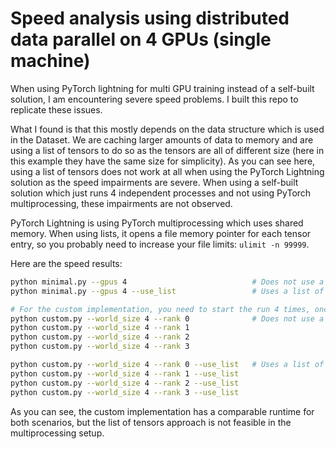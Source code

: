 # Speed analysis using distributed data parallel on 4 GPUs (single machine)

When using PyTorch lightning for multi GPU training instead of a self-built solution, I am encountering severe speed problems.
I built this repo to replicate these issues.

What I found is that this mostly depends on the data structure which is used in the Dataset. 
We are caching larger amounts of data to memory and are using a list of tensors to do so as the tensors are all of different size (here in this example they have the same size for simplicity).
As you can see here, using a list of tensors does not work at all when using the PyTorch Lightning solution as the speed impairments are severe.
When using a self-built solution which just runs 4 independent processes and not using PyTorch multiprocessing, these impairments are not observed.

PyTorch Lightning is using PyTorch multiprocessing which uses shared memory. When using lists, it opens a file memory pointer for each tensor entry, so you probably need to increase your file limits: `ulimit -n 99999`.

Here are the speed results:

```bash
python minimal.py --gpus 4                            # Does not use a list of tensors, but one big tensor. Training time: 105 seconds.
python minimal.py --gpus 4 --use_list                 # Uses a list of tensors.                             Training time: 310 seconds, so 3x slower.

# For the custom implementation, you need to start the run 4 times, once for each GPU:
python custom.py --world_size 4 --rank 0              # Does not use a list of tensors, but one big tensor. Training time: 98  seconds.
python custom.py --world_size 4 --rank 1
python custom.py --world_size 4 --rank 2
python custom.py --world_size 4 --rank 3

python custom.py --world_size 4 --rank 0 --use_list   # Uses a list of tensors.                             Training time: 97  seconds.
python custom.py --world_size 4 --rank 1 --use_list
python custom.py --world_size 4 --rank 2 --use_list
python custom.py --world_size 4 --rank 3 --use_list
```

As you can see, the custom implementation has a comparable runtime for both scenarios, but the list of tensors approach is not feasible in the multiprocessing setup.

